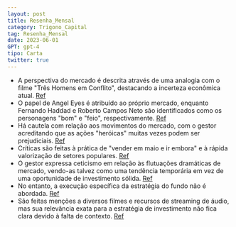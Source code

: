 ```yaml
---
layout: post
title: Resenha_Mensal
category: Trigono_Capital
tag: Resenha_Mensal
date: 2023-06-01
GPT: gpt-4
tipo: Carta
twitter: true
---
```


- A perspectiva do mercado é descrita através de uma analogia com o filme "Três Homens em Conflito", destacando a incerteza econômica atual.
<a href="#" onclick="search_on_pdf('“Três Homens em Conflito” (1966),                                                                  ')">Ref</a>
- O papel de Angel Eyes é atribuído ao próprio mercado, enquanto Fernando Haddad e Roberto Campos Neto são identificados como os personagens "bom" e "feio", respectivamente.
<a href="#" onclick="search_on_pdf('                                                             Na analogia com o filme, o mercado (in')">Ref</a>
- Há cautela com relação aos movimentos do mercado, com o gestor acreditando que as ações "heróicas" muitas vezes podem ser prejudiciais.
<a href="#" onclick="search_on_pdf('                                                                                                   ')">Ref</a>
- Críticas são feitas à prática de "vender em maio e ir embora" e à rápida valorização de setores populares.
<a href="#" onclick="search_on_pdf('“                       ” (“Venda em maio e vá embora”, em traduç                                 ')">Ref</a>
- O gestor expressa ceticismo em relação às flutuações dramáticas de mercado, vendo-as talvez como uma tendência temporária em vez de uma oportunidade de investimento sólida.
<a href="#" onclick="search_on_pdf('                                                         —                                metas por')">Ref</a>
- No entanto, a execução específica da estratégia do fundo não é abordada.
<a href="#" onclick="search_on_pdf('                                                                                                   ')">Ref</a>
- São feitas menções a diversos filmes e recursos de streaming de áudio, mas sua relevância exata para a estratégia de investimento não fica clara devido à falta de contexto.
<a href="#" onclick="search_on_pdf('                                                             Na analogia com o filme, o mercado (in')">Ref</a>
